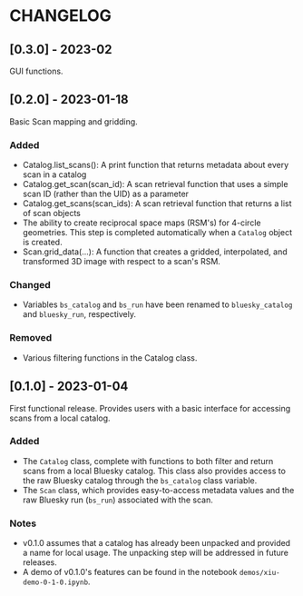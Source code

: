 # CHANGELOG

## [0.3.0] - 2023-02
GUI functions.

## [0.2.0] - 2023-01-18
Basic Scan mapping and gridding.
### Added
- Catalog.list_scans(): A print function that returns metadata about every scan in a catalog
- Catalog.get_scan(scan_id): A scan retrieval function that uses a simple scan ID (rather than the UID) as a parameter
- Catalog.get_scans(scan_ids): A scan retrieval function that returns a list of scan objects
- The ability to create reciprocal space maps (RSM's) for 4-circle geometries. This step is completed automatically when a `Catalog` object is created.
- Scan.grid_data(...): A function that creates a gridded, interpolated, and transformed 3D image with respect to a scan's RSM.
### Changed
- Variables `bs_catalog` and `bs_run` have been renamed to `bluesky_catalog` and `bluesky_run`, respectively.
### Removed
- Various filtering functions in the Catalog class.

## [0.1.0] - 2023-01-04
First functional release. Provides users with a basic interface for accessing scans from a local catalog.
### Added
- The `Catalog` class, complete with functions to both filter and return scans from a local Bluesky catalog. This class also provides access to the raw Bluesky catalog through the `bs_catalog` class variable. 
- The `Scan` class, which provides easy-to-access metadata values and the raw Bluesky run (`bs_run`) associated with the scan.
### Notes
- v0.1.0 assumes that a catalog has already been unpacked and provided a name for local usage. The unpacking step will be addressed in future releases.
- A demo of v0.1.0's features can be found in the notebook `demos/xiu-demo-0-1-0.ipynb`.